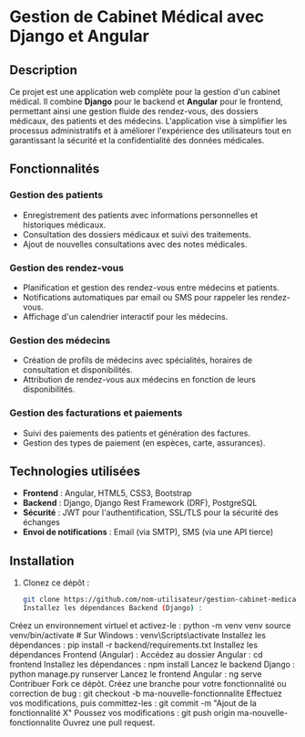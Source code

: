 # Gestion de Cabinet Médical avec Django et Angular

## Description

Ce projet est une application web complète pour la gestion d'un cabinet médical. Il combine **Django** pour le backend et **Angular** pour le frontend, permettant ainsi une gestion fluide des rendez-vous, des dossiers médicaux, des patients et des médecins. L'application vise à simplifier les processus administratifs et à améliorer l'expérience des utilisateurs tout en garantissant la sécurité et la confidentialité des données médicales.

## Fonctionnalités

### Gestion des patients
- Enregistrement des patients avec informations personnelles et historiques médicaux.
- Consultation des dossiers médicaux et suivi des traitements.
- Ajout de nouvelles consultations avec des notes médicales.

### Gestion des rendez-vous
- Planification et gestion des rendez-vous entre médecins et patients.
- Notifications automatiques par email ou SMS pour rappeler les rendez-vous.
- Affichage d'un calendrier interactif pour les médecins.

### Gestion des médecins
- Création de profils de médecins avec spécialités, horaires de consultation et disponibilités.
- Attribution de rendez-vous aux médecins en fonction de leurs disponibilités.

### Gestion des facturations et paiements
- Suivi des paiements des patients et génération des factures.
- Gestion des types de paiement (en espèces, carte, assurances).

## Technologies utilisées

- **Frontend** : Angular, HTML5, CSS3, Bootstrap
- **Backend** : Django, Django Rest Framework (DRF), PostgreSQL
- **Sécurité** : JWT pour l'authentification, SSL/TLS pour la sécurité des échanges
- **Envoi de notifications** : Email (via SMTP), SMS (via une API tierce)

## Installation

1. Clonez ce dépôt :
   ```bash
   git clone https://github.com/nom-utilisateur/gestion-cabinet-medical.git
   Installez les dépendances Backend (Django) :
Créez un environnement virtuel et activez-le :
python -m venv venv
source venv/bin/activate  # Sur Windows : venv\Scripts\activate
Installez les dépendances :
pip install -r backend/requirements.txt
Installez les dépendances Frontend (Angular) :
Accédez au dossier Angular :
cd frontend
Installez les dépendances :
npm install
Lancez le backend Django :
python manage.py runserver
Lancez le frontend Angular :
ng serve
Contribuer
Fork ce dépôt.
Créez une branche pour votre fonctionnalité ou correction de bug :
git checkout -b ma-nouvelle-fonctionnalite
Effectuez vos modifications, puis committez-les :
git commit -m "Ajout de la fonctionnalité X"
Poussez vos modifications :
git push origin ma-nouvelle-fonctionnalite
Ouvrez une pull request.

